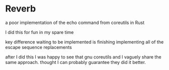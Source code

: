 # Reverb

a poor implementation of the echo command from coreutils in Rust 

I did this for fun in my spare time

key difference waiting to be implemented is finishing implementing all of the escape sequence replacements

after I did this I was happy to see that gnu coreutils and I vaguely share the same approach. thought I can probably guarantee they did it better.
